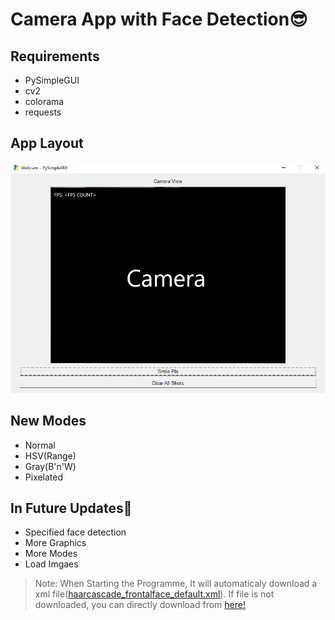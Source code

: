 # Camera App with Face Detection😎

## Requirements
* PySimpleGUI
* cv2
* colorama
* requests

## App Layout
![APP Layout](https://github.com/JohnPaul2011/Camera-App-with-Face-Detection/blob/10173c1063744d9da04a5e9c89d9873f17e86637/Assests/Screenshot%202023-07-28%20084339.png)

## New Modes
* Normal
* HSV(Range)
* Gray(B'n'W)
* Pixelated

## In Future Updates🎉
* Specified face detection
* More Graphics
* More Modes
* Load Imgaes

>Note: When Starting the Programme, It will automaticaly download a xml file([haarcascade_frontalface_default.xml](https://github.com/opencv/opencv/blob/4.x/data/haarcascades/haarcascade_frontalface_default.xml)). If file is not downloaded, you can directly download from [here!](https://github.com/opencv/opencv/blob/4.x/data/haarcascades/haarcascade_frontalface_default.xml)
